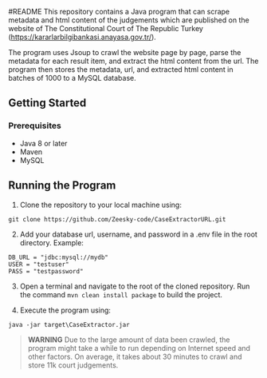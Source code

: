 #README
This repository contains a Java program that can scrape metadata and html content of the judgements which are published on the website of The Constitutional Court of The Republic Turkey (https://kararlarbilgibankasi.anayasa.gov.tr/).

The program uses Jsoup to crawl the website page by page, parse the metadata for each result item, and extract the html content from the url. The program then stores the metadata, url, and extracted html content in batches of 1000 to a MySQL database.

## Getting Started
### Prerequisites
- Java 8 or later
- Maven
- MySQL

## Running the Program
1. Clone the repository to your local machine using:

```
git clone https://github.com/Zeesky-code/CaseExtractorURL.git
```

2. Add your database url, username, and password in a .env file in the root directory.
Example:
```
DB_URL = "jdbc:mysql://mydb"
USER = "testuser"
PASS = "testpassword"
```

3. Open a terminal and navigate to the root of the cloned repository.
Run the command `mvn clean install package` to build the project.

4. Execute the program using:
```
java -jar target\CaseExtractor.jar
```

>**WARNING**
>Due to the large amount of data been crawled, the program might take a while to run depending on Internet speed and other factors. On average, it takes about 30 minutes to crawl and store 11k court judgements.

